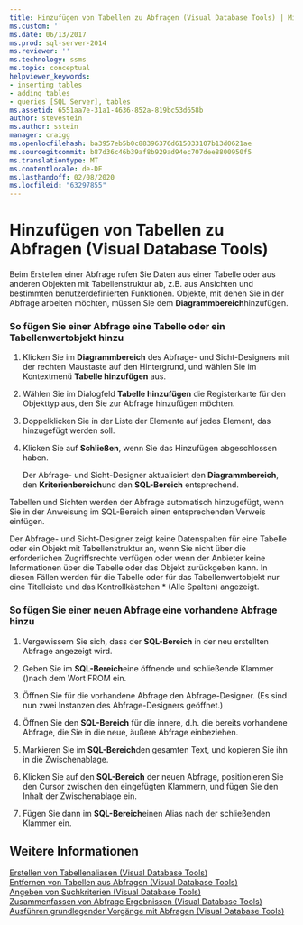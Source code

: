```yaml
---
title: Hinzufügen von Tabellen zu Abfragen (Visual Database Tools) | Microsoft-Dokumentation
ms.custom: ''
ms.date: 06/13/2017
ms.prod: sql-server-2014
ms.reviewer: ''
ms.technology: ssms
ms.topic: conceptual
helpviewer_keywords:
- inserting tables
- adding tables
- queries [SQL Server], tables
ms.assetid: 6551aa7e-31a1-4636-852a-819bc53d658b
author: stevestein
ms.author: sstein
manager: craigg
ms.openlocfilehash: ba3957eb5b0c88396376d615033107b13d0621ae
ms.sourcegitcommit: b87d36c46b39af8b929ad94ec707dee8800950f5
ms.translationtype: MT
ms.contentlocale: de-DE
ms.lasthandoff: 02/08/2020
ms.locfileid: "63297855"
---
```

# <a name="add-tables-to-queries-visual-database-tools"></a>Hinzufügen von Tabellen zu Abfragen (Visual Database Tools)
  Beim Erstellen einer Abfrage rufen Sie Daten aus einer Tabelle oder aus anderen Objekten mit Tabellenstruktur ab, z.B. aus Ansichten und bestimmten benutzerdefinierten Funktionen. Objekte, mit denen Sie in der Abfrage arbeiten möchten, müssen Sie dem **Diagrammbereich**hinzufügen.  
  
### <a name="to-add-a-table-or-table-valued-object-to-a-query"></a>So fügen Sie einer Abfrage eine Tabelle oder ein Tabellenwertobjekt hinzu  
  
1.  Klicken Sie im **Diagrammbereich** des Abfrage- und Sicht-Designers mit der rechten Maustaste auf den Hintergrund, und wählen Sie im Kontextmenü **Tabelle hinzufügen** aus.  
  
2.  Wählen Sie im Dialogfeld **Tabelle hinzufügen** die Registerkarte für den Objekttyp aus, den Sie zur Abfrage hinzufügen möchten.  
  
3.  Doppelklicken Sie in der Liste der Elemente auf jedes Element, das hinzugefügt werden soll.  
  
4.  Klicken Sie auf **Schließen**, wenn Sie das Hinzufügen abgeschlossen haben.  
  
     Der Abfrage- und Sicht-Designer aktualisiert den **Diagrammbereich**, den **Kriterienbereich**und den **SQL-Bereich** entsprechend.  
  
 Tabellen und Sichten werden der Abfrage automatisch hinzugefügt, wenn Sie in der Anweisung im SQL-Bereich einen entsprechenden Verweis einfügen.  
  
 Der Abfrage- und Sicht-Designer zeigt keine Datenspalten für eine Tabelle oder ein Objekt mit Tabellenstruktur an, wenn Sie nicht über die erforderlichen Zugriffsrechte verfügen oder wenn der Anbieter keine Informationen über die Tabelle oder das Objekt zurückgeben kann. In diesen Fällen werden für die Tabelle oder für das Tabellenwertobjekt nur eine Titelleiste und das Kontrollkästchen * (Alle Spalten) angezeigt.  
  
### <a name="to-add-an-existing-query-to-a-new-query"></a>So fügen Sie einer neuen Abfrage eine vorhandene Abfrage hinzu  
  
1.  Vergewissern Sie sich, dass der **SQL-Bereich** in der neu erstellten Abfrage angezeigt wird.  
  
2.  Geben Sie im **SQL-Bereich**eine öffnende und schließende Klammer ()nach dem Wort FROM ein.  
  
3.  Öffnen Sie für die vorhandene Abfrage den Abfrage-Designer. (Es sind nun zwei Instanzen des Abfrage-Designers geöffnet.)  
  
4.  Öffnen Sie den **SQL-Bereich** für die innere, d.h. die bereits vorhandene Abfrage, die Sie in die neue, äußere Abfrage einbeziehen.  
  
5.  Markieren Sie im **SQL-Bereich**den gesamten Text, und kopieren Sie ihn in die Zwischenablage.  
  
6.  Klicken Sie auf den **SQL-Bereich** der neuen Abfrage, positionieren Sie den Cursor zwischen den eingefügten Klammern, und fügen Sie den Inhalt der Zwischenablage ein.  
  
7.  Fügen Sie dann im **SQL-Bereich**einen Alias nach der schließenden Klammer ein.  
  
## <a name="see-also"></a>Weitere Informationen  
 [Erstellen von Tabellenaliasen &#40;Visual Database Tools&#41;](visual-database-tools.md)   
 [Entfernen von Tabellen aus Abfragen &#40;Visual Database Tools&#41;](remove-tables-from-queries-visual-database-tools.md)   
 [Angeben von Suchkriterien &#40;Visual Database Tools&#41;](specify-search-criteria-visual-database-tools.md)   
 [Zusammenfassen von Abfrage Ergebnissen &#40;Visual Database Tools&#41;](summarize-query-results-visual-database-tools.md)   
 [Ausführen grundlegender Vorgänge mit Abfragen &#40;Visual Database Tools&#41;](perform-basic-operations-with-queries-visual-database-tools.md)  
  
  
